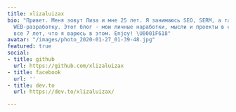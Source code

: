 ```yaml
---
title: xlizaluizax
bio: "Привет. Меня зовут Лиза и мне 25 лет. Я занимаюсь SEO, SERM, а также изучаю
  WEB-разработку. Этот блог - мои личные наработки, мысли и проекты в сфере SEO за
  все 7 лет, что я варюсь в этом. Enjoy! \U0001F618"
avatar: "/images/photo_2020-01-27_01-39-48.jpg"
featured: true
social:
- title: github
  url: https://github.com/xlizaluizax
- title: facebook
  url: ''
- title: dev.to
  url: https://dev.to/xlizaluizax/

---
```

